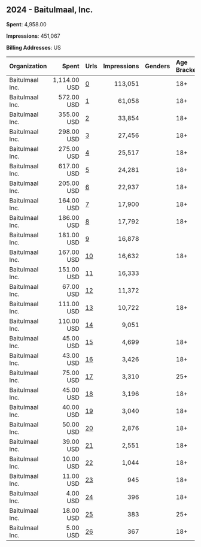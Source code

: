 ## 2024 - Baitulmaal, Inc. 
**Spent**: 4,958.00

**Impressions**: 451,067

**Billing Addresses**: US

|Organization|Spent|Urls|Impressions|Genders|Age Brackets|Country Codes|
|:---|---:|:---|---:|:---|:---|:---|
|Baitulmaal  Inc.|1,114.00 USD|[0](https://www.snap.com/political-ads/asset/a03b72d0bd9a60c20ce72881644619ccff578e7fae46d783a27bed3dc5718e4e?mediaType=png)|113,051||18+|united states|
|Baitulmaal  Inc.|572.00 USD|[1](https://www.snap.com/political-ads/asset/a5c985be98342efa03a1996a59b6094d97a0fac0019d6ac4aa86427af59fcd3b?mediaType=png)|61,058||18+|united states|
|Baitulmaal  Inc.|355.00 USD|[2](https://www.snap.com/political-ads/asset/e4cdcc134b918b576424e60e1fb19ca1cc8b333fa450c33e7add6b7a7d7ece92?mediaType=png)|33,854||18+|united states|
|Baitulmaal  Inc.|298.00 USD|[3](https://www.snap.com/political-ads/asset/edd0cb85a775f33cdeec691efbd722035176faf8f5f48318bee6f04ee47125fd?mediaType=png)|27,456||18+|united states|
|Baitulmaal  Inc.|275.00 USD|[4](https://www.snap.com/political-ads/asset/70d73662e3b5fdd7ec7a904721d547447b8e0d34b0f56a76776d4fd44d640e68?mediaType=png)|25,517||18+|united states|
|Baitulmaal  Inc.|617.00 USD|[5](https://www.snap.com/political-ads/asset/890c7220df0a304668ae3bfa06f662aa38492d31e209b0138f89792a5dcfedf3?mediaType=mp4)|24,281||18+|united states|
|Baitulmaal  Inc.|205.00 USD|[6](https://www.snap.com/political-ads/asset/fec4eb83495988402662b1fb6ee775786c3a06e7a9cb50711a8a8580db358a80?mediaType=png)|22,937||18+|united states|
|Baitulmaal  Inc.|164.00 USD|[7](https://www.snap.com/political-ads/asset/fec4eb83495988402662b1fb6ee775786c3a06e7a9cb50711a8a8580db358a80?mediaType=png)|17,900||18+|united states|
|Baitulmaal  Inc.|186.00 USD|[8](https://www.snap.com/political-ads/asset/f054a02c574602f2bd724d5f5b7e6d07eef2e73634edfd38bbcec87c0dbaaf1f?mediaType=png)|17,792||18+|united states|
|Baitulmaal  Inc.|181.00 USD|[9](https://www.snap.com/political-ads/asset/b69175cb3f184f202e407ca1febc790e2dee76f4b791bf823bd66692487fab27?mediaType=png)|16,878|||united states|
|Baitulmaal  Inc.|167.00 USD|[10](https://www.snap.com/political-ads/asset/f054a02c574602f2bd724d5f5b7e6d07eef2e73634edfd38bbcec87c0dbaaf1f?mediaType=png)|16,632||18+|united states|
|Baitulmaal  Inc.|151.00 USD|[11](https://www.snap.com/political-ads/asset/d12aa7f905d8e3f6d8b891717bd87ddb2038678cf1bdcf04438dff8fcf1a3e40?mediaType=png)|16,333|||united states|
|Baitulmaal  Inc.|67.00 USD|[12](https://www.snap.com/political-ads/asset/d7f29abf70ef5af0eb6e56632aecbde44ae07af4b4516d081fc101c6d4e02b9a?mediaType=png)|11,372|||united states|
|Baitulmaal  Inc.|111.00 USD|[13](https://www.snap.com/political-ads/asset/f321719a7ba36979ded9e719c8ff99d0b54dde7fc6adfa26a65f9c9842a0ef9e?mediaType=png)|10,722||18+|united states|
|Baitulmaal  Inc.|110.00 USD|[14](https://www.snap.com/political-ads/asset/005a25fa4796ce9f48aaa7f7f89a99992fe628786f304abc3c1534fc542587a4?mediaType=png)|9,051|||united states|
|Baitulmaal  Inc.|45.00 USD|[15](https://www.snap.com/political-ads/asset/ed9f3d9fbaaee1b76d12bcc238ec5ee3a0aaf34b781ff75e071aca502f14c01e?mediaType=png)|4,699||18+|united states|
|Baitulmaal  Inc.|43.00 USD|[16](https://www.snap.com/political-ads/asset/d377ed06ac5653f4c58f3c3eda07a8153eb779076b464187fd402dc7bd8e75b7?mediaType=png)|3,426||18+|united states|
|Baitulmaal  Inc.|75.00 USD|[17](https://www.snap.com/political-ads/asset/890c7220df0a304668ae3bfa06f662aa38492d31e209b0138f89792a5dcfedf3?mediaType=mp4)|3,310||25+|united states|
|Baitulmaal  Inc.|45.00 USD|[18](https://www.snap.com/political-ads/asset/673cd7266a56d2965501677d2086c4a9623e614c071dd216ca1e893d8489f9ae?mediaType=png)|3,196||18+|united states|
|Baitulmaal  Inc.|40.00 USD|[19](https://www.snap.com/political-ads/asset/d377ed06ac5653f4c58f3c3eda07a8153eb779076b464187fd402dc7bd8e75b7?mediaType=png)|3,040||18+|united states|
|Baitulmaal  Inc.|50.00 USD|[20](https://www.snap.com/political-ads/asset/737643a76eaaf3c0ac360e808717445d910a16ad3044f74931b4463fac5160fb?mediaType=png)|2,876||18+|united states|
|Baitulmaal  Inc.|39.00 USD|[21](https://www.snap.com/political-ads/asset/673cd7266a56d2965501677d2086c4a9623e614c071dd216ca1e893d8489f9ae?mediaType=png)|2,551||18+|united states|
|Baitulmaal  Inc.|10.00 USD|[22](https://www.snap.com/political-ads/asset/fec4eb83495988402662b1fb6ee775786c3a06e7a9cb50711a8a8580db358a80?mediaType=png)|1,044||18+|united states|
|Baitulmaal  Inc.|11.00 USD|[23](https://www.snap.com/political-ads/asset/f054a02c574602f2bd724d5f5b7e6d07eef2e73634edfd38bbcec87c0dbaaf1f?mediaType=png)|945||18+|united states|
|Baitulmaal  Inc.|4.00 USD|[24](https://www.snap.com/political-ads/asset/673cd7266a56d2965501677d2086c4a9623e614c071dd216ca1e893d8489f9ae?mediaType=png)|396||18+|united states|
|Baitulmaal  Inc.|18.00 USD|[25](https://www.snap.com/political-ads/asset/890c7220df0a304668ae3bfa06f662aa38492d31e209b0138f89792a5dcfedf3?mediaType=mp4)|383||25+|united states|
|Baitulmaal  Inc.|5.00 USD|[26](https://www.snap.com/political-ads/asset/d377ed06ac5653f4c58f3c3eda07a8153eb779076b464187fd402dc7bd8e75b7?mediaType=png)|367||18+|united states|
